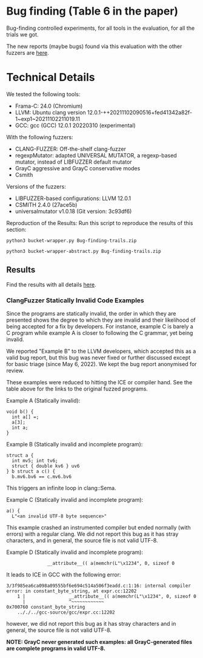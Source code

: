 # Bug finding (Table 6 in the paper)

Bug-finding controlled experiments, for all tools in the evaluation, for all the trials we got. 

The new reports (maybe bugs) found via this evaluation with the other fuzzers are [here](reports).

# Technical Details

We tested the following tools:
- Frama-C: 24.0 (Chromium)
- LLVM: Ubuntu clang version 12.0.1-++20211102090516+fed41342a82f-1~exp1~20211102211019.11
- GCC: gcc (GCC) 12.0.1 20220310 (experimental)

With the following fuzzers:
- CLANG-FUZZER: Off-the-shelf clang-fuzzer
- regexpMutator: adapted UNIVERSAL MUTATOR, a regexp-based mutator, instead of LIBFUZZER default mutator
- GrayC aggressive and GrayC conservative modes
- Csmith

Versions of the fuzzers:
- LIBFUZZER-based configurations: LLVM 12.0.1 
- CSMITH 2.4.0 (27ace5b)
- universalmutator v1.0.18 (Git version: 3c93df6)

Reproduction of the Results:
Run this script to reproduce the results of this section:
```
python3 bucket-wrapper.py Bug-finding-trails.zip
```
```
python3 bucket-wrapper-abstract.py Bug-finding-trails.zip
```

## Results 

Find the results with all details [here](data_grayc_paper.xlsx).

### ClangFuzzer Statically Invalid Code Examples

Since the programs are statically invalid, the order in which they are presented shows the degree to which they are invalid and their likelihood of being accepted for a fix by developers. For instance, example C is barely a C program while example A is closer to following the C grammar, yet being invalid.

We reported "Example B" to the LLVM developers, which accepted this as a valid bug report, but this bug was never fixed or further discussed except for basic triage (since May 6, 2022). We kept the bug report anonymised for review.

These examples were reduced to hitting the ICE or compiler hand. See the table above for the links to the original fuzzed programs.

Example A (Statically invalid):
```
void b() {
  int a[] =;
  a[3];
  int a;
}
```

Example B (Statically invalid and incomplete program):
```
struct a {
  int mv5; int tv6;
  struct { double kv6 } uv6
} b struct a c() {
  b.mv6.bv6 == c.mv6.bv6
```
This triggers an infinite loop in clang::Sema.

Example C (Statically invalid and incomplete program):
```
a() {
  L"<an invalid UTF-8 byte sequence>"
```
This example crashed an instrumented compiler but ended normally (with errors) with a regular clang. We did not report this bug as it has stray characters, and in general, the source file is not valid UTF-8.

Example D (Statically invalid and incomplete program):
```
               __attribute__(( a(memchr(L"\x1234", 0, sizeof 0
```
It leads to ICE in GCC with the following error: 
```
3/3f985ea6ca098a09555bf6e694c514a506f3eadd.c:1:16: internal compiler error: in constant_byte_string, at expr.cc:12202
    1 |                __attribute__(( a(memchr(L"\x1234", 0, sizeof 0
      |                ^~~~~~~~~~~~~
0x700760 constant_byte_string
	.././../gcc-source/gcc/expr.cc:12202
```
however, we did not report this bug as it has stray characters and in general, the source file is not valid UTF-8.

**NOTE: GrayC never generated such examples: all GrayC-generated files are complete programs in valid UTF-8.**
